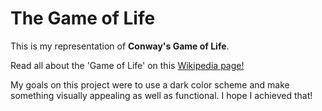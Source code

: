 # The Game of Life

This is my representation of **Conway's Game of Life**.

Read all about the 'Game of Life' on this [Wikipedia page!](https://en.wikipedia.org/wiki/Conway's_Game_of_Life)

My goals on this project were to use a dark color scheme and make something visually appealing as well as functional. I hope I achieved that!
